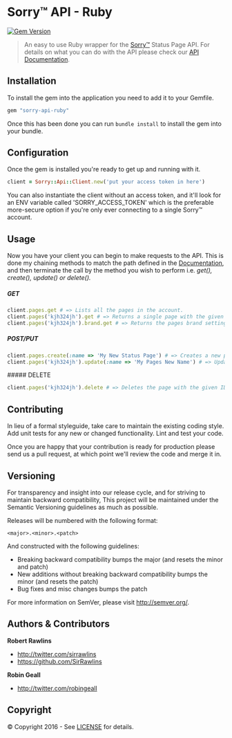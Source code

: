 # Sorry™ API - Ruby

[![Gem Version](https://badge.fury.io/rb/sorry-api-ruby.svg)](https://badge.fury.io/rb/sorry-api-ruby)

> An easy to use Ruby wrapper for the [Sorry™](http://www.sorryapp.com) Status Page API. For details on what you can do with the API please check our [API Documentation](https://docs.sorryapp.com/api/v1/).

## Installation

To install the gem into the application you need to add it to your Gemfile.

```ruby
gem "sorry-api-ruby"
```

Once this has been done you can run `bundle install` to install the gem into your bundle.

## Configuration

Once the gem is installed you're ready to get up and running with it.

```ruby
client = Sorry::Api::Client.new('put your access token in here')
```

You can also instantiate the client without an access token, and it'll look for an ENV variable called 'SORRY_ACCESS_TOKEN' which is the preferable more-secure option if you're only ever connecting to a single Sorry™ account.

## Usage

Now you have your client you can begin to make requests to the API. This is done my chaining methods to match the path defined in the [Documentation](https://docs.sorryapp.com/api/v1/), and then terminate the call by the method you wish to perform i.e. *get(), create(), update() or delete().*

##### GET

```ruby
client.pages.get # => Lists all the pages in the account.
client.pages('kjh324jh').get # => Returns a single page with the given ID.
client.pages('kjh324jh').brand.get # => Returns the pages brand settings.
```

##### POST/PUT

```ruby
client.pages.create(:name => 'My New Status Page') # => Creates a new page.
client.pages('kjh324jh').update(:name => 'My Pages New Name') # => Updates the name of the page.
```

##### DELETE

```ruby
client.pages('kjh324jh').delete # => Deletes the page with the given ID.
```

## Contributing

In lieu of a formal styleguide, take care to maintain the existing coding style. Add unit tests for any new or changed functionality. Lint and test your code.

Once you are happy that your contribution is ready for production please send us a pull request, at which point we'll review the code and merge it in.

## Versioning

For transparency and insight into our release cycle, and for striving to maintain backward compatibility, This project will be maintained under the Semantic Versioning guidelines as much as possible.

Releases will be numbered with the following format:

`<major>.<minor>.<patch>`

And constructed with the following guidelines:

* Breaking backward compatibility bumps the major (and resets the minor and patch)
* New additions without breaking backward compatibility bumps the minor (and resets the patch)
* Bug fixes and misc changes bumps the patch

For more information on SemVer, please visit <http://semver.org/>.

## Authors & Contributors

**Robert Rawlins**

+ <http://twitter.com/sirrawlins>
+ <https://github.com/SirRawlins>

**Robin Geall**

+ <http://twitter.com/robingeall>

## Copyright

&copy; Copyright 2016 - See [LICENSE](LICENSE) for details.